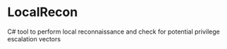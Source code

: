 # LocalRecon
C# tool to perform local reconnaissance and check for potential privilege escalation vectors
